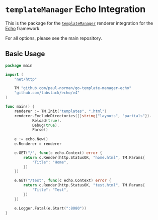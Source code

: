 # `templateManager` Echo Integration

This is the package for the [`templateManager`](https://github.com/paul-norman/go-template-manager) renderer integration for the [Echo](https://echo.labstack.com) framework.

For all options, please see the main repository.

## Basic Usage

```go
package main

import (
	"net/http"

	TM "github.com/paul-norman/go-template-manager-echo"
	"github.com/labstack/echo/v4"
)

func main() {
	renderer := TM.Init("templates", ".html")
	renderer.ExcludeDirectories([]string{"layouts", "partials"}).
			Reload(true).
			Debug(true).
			Parse()
	
	e := echo.New()
	e.Renderer = renderer

	e.GET("/", func(c echo.Context) error {
		return c.Render(http.StatusOK, "home.html", TM.Params{
			"Title": "Home",
		})
	})

	e.GET("/test", func(c echo.Context) error {
		return c.Render(http.StatusOK, "test.html", TM.Params{
			"Title": "Test",
		})
	})

	e.Logger.Fatal(e.Start(":8080"))
}
```